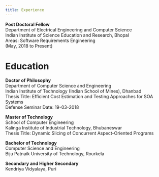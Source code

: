```yaml
---
title: Experience
---
```

**Post Doctoral Fellow**<br>
Department of Electrical Engineering and Computer Science<br>
Indian Institute of Science Education and Research, Bhopal<br>
Areas: Software Requirements Engineering<br>
(May, 2018 to Present)

# Education

**Doctor of Philosophy** <br> 
Department of Computer Science and Engineering<br>
Indian Institute of Technology (Indian School of Mines), Dhanbad<br>
Thesis Title: Efficient Cost Estimation and Testing Approaches for SOA Systems<br>
Defense Seminar Date: 19-03-2018

**Master of Technology**<br>
School of Computer Engineering<br>
Kalinga Institute of Industrial Technology, Bhubaneswar<br>
Thesis Title: Dynamic Slicing of Concurrent Aspect-Oriented Programs
  
**Bachelor of Technology**<br>
Computer Science and Engineering<br>
Biju Patnaik University of Technology, Rourkela
  
**Secondary and Higher Secondary**<br>
Kendriya Vidyalaya, Puri

